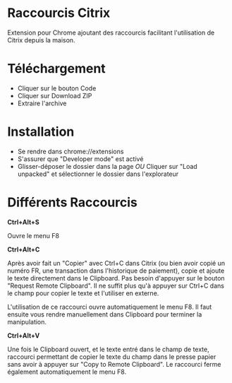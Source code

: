 # Raccourcis Citrix

Extension pour Chrome ajoutant des raccourcis facilitant l'utilisation de Citrix depuis la maison.

# Téléchargement

- Cliquer sur le bouton Code
- Cliquer sur Download ZIP
- Extraire l'archive

# Installation

- Se rendre dans chrome://extensions
- S'assurer que "Developer mode" est activé
- Glisser-déposer le dossier dans la page *OU* Cliquer sur "Load unpacked" et sélectionner le dossier dans l'explorateur


# Différents Raccourcis

**Ctrl+Alt+S**

Ouvre le menu F8

**Ctrl+Alt+C**

Après avoir fait un "Copier" avec Ctrl+C dans Citrix (ou bien avoir copié un numéro FR, une transaction dans l'historique de paiement), copie et ajoute le texte directement dans le Clipboard.
Pas besoin d'appuyer sur le bouton "Request Remote Clipboard".
Il ne suffit plus qu'à appuyer sur Ctrl+C dans le champ pour copier le texte et l'utiliser en externe.

L'utilisation de ce raccourci ouvre automatiquement le menu F8.
Il faut ensuite vous rendre manuellement dans Clipboard pour terminer la manipulation.

**Ctrl+Alt+V**

Une fois le Clipboard ouvert, et le texte entré dans le champ de texte, raccourci permettant de copier le texte du champ dans le presse papier sans avoir à appuyer sur "Copy to Remote Clipboard".
Le raccourci ferme également automatiquement le menu F8.

